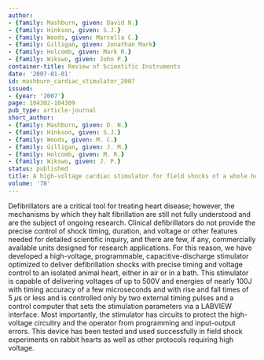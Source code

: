 ```yaml
---
author:
- {family: Mashburn, given: David N.}
- {family: Hinkson, given: S.J.}
- {family: Woods, given: Marcella C.}
- {family: Gilligan, given: Jonathan Mark}
- {family: Holcomb, given: Mark R.}
- {family: Wikswo, given: John P.}
container-title: Review of Scientific Instruments
date: '2007-01-01'
id: mashburn_cardiac_stimulator_2007
issued:
- {year: '2007'}
page: 104302-104309
pub_type: article-journal
short_author:
- {family: Mashburn, given: D. N.}
- {family: Hinkson, given: S.J.}
- {family: Woods, given: M. C.}
- {family: Gilligan, given: J. M.}
- {family: Holcomb, given: M. R.}
- {family: Wikswo, given: J. P.}
status: published
title: A high-voltage cardiac stimulator for field shocks of a whole heart in a bath
volume: '78'
---
```

Defibrillators are a critical tool for treating heart disease; however, the mechanisms by which they halt fibrillation are still not fully understood and are the subject of ongoing research. Clinical defibrillators do not provide the precise control of shock timing, duration, and voltage or other features needed for detailed scientific inquiry, and there are few, if any, commercially available units designed for research applications. For this reason, we have developed a high-voltage, programmable, capacitive-discharge stimulator optimized to deliver defibrillation shocks with precise timing and voltage control to an isolated animal heart, either in air or in a bath. This stimulator is capable of delivering voltages of up to 500V and energies of nearly 100J with timing accuracy of a few microseconds and with rise and fall times of 5&#160;$\mu$s or less and is controlled only by two external timing pulses and a control computer that sets the stimulation parameters via a LABVIEW interface. Most importantly, the stimulator has circuits to protect the high-voltage circuitry and the operator from programming and input-output errors. This device has been tested and used successfully in field shock experiments on rabbit hearts as well as other protocols requiring high voltage.
